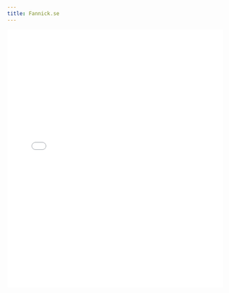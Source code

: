 ```yaml
---
title: Fannick.se
---
```


<iframe src="/ChineseGuy.pdf#view=FitH" width="100%" height="600px" frameborder="0">
    This browser does not support PDFs. Please download the PDF to view it: 
    <a href="/ChineseGuy.pdf">Download PDF</a>.
</iframe>
